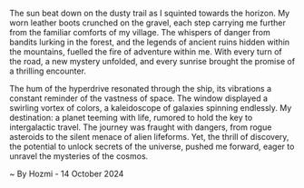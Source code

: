 
The sun beat down on the dusty trail as I squinted towards the horizon. My worn leather boots crunched on the gravel, each step carrying me further from the familiar comforts of my village. The whispers of danger from bandits lurking in the forest, and the legends of ancient ruins hidden within the mountains, fuelled the fire of adventure within me. With every turn of the road, a new mystery unfolded, and every sunrise brought the promise of a thrilling encounter. 

The hum of the hyperdrive resonated through the ship, its vibrations a constant reminder of the vastness of space. The window displayed a swirling vortex of colors, a kaleidoscope of galaxies spinning endlessly.  My destination: a planet teeming with life, rumored to hold the key to intergalactic travel. The journey was fraught with dangers, from rogue asteroids to the silent menace of alien lifeforms.  Yet, the thrill of discovery, the potential to unlock secrets of the universe, pushed me forward, eager to unravel the mysteries of the cosmos. 

~ By Hozmi - 14 October 2024
